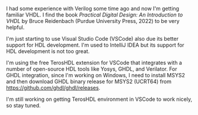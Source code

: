 I had some experience with Verilog some time ago and now I'm getting familiar VHDL.
I find the book *Practical Digital Design: An Introduction to VHDL* by Bruce 
Reidenbach (Purdue University Press, 2022) to be very helpful.

I'm just starting to use Visual Studio Code (VSCode) also due its better support for
HDL development. I'm used to IntelliJ IDEA but its support for HDL development is not
too great.

I'm using the free TerosHDL extension for VSCode that integrates with a number of
open-source HDL tools like Yosys, GHDL, and Verilator. For GHDL integration, since
I'm working on Windows, I need to install MSYS2 and then download GHDL binary release
for MSYS2 (UCRT64) from https://github.com/ghdl/ghdl/releases.

I'm still working on getting TerosHDL environment in VSCode to work nicely, so stay
tuned.




